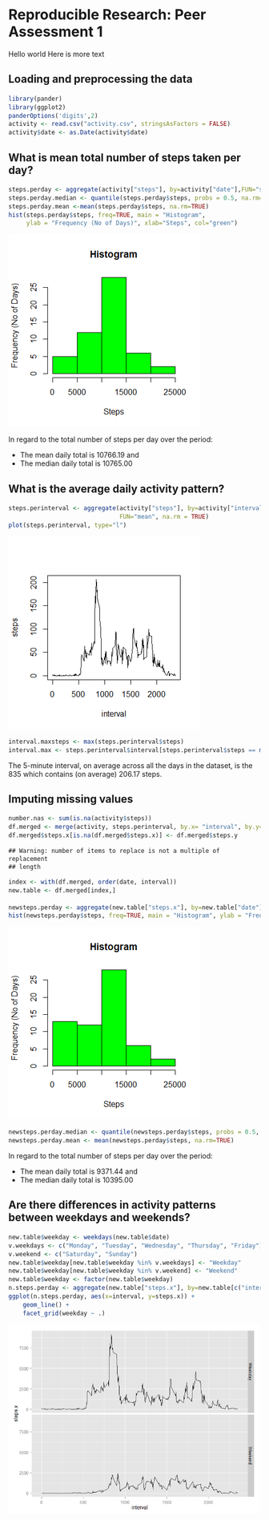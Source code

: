 # Reproducible Research: Peer Assessment 1

Hello world Here is more text

## Loading and preprocessing the data

```r
library(pander)
library(ggplot2)
panderOptions('digits',2)
activity <- read.csv("activity.csv", stringsAsFactors = FALSE)
activity$date <- as.Date(activity$date)
```


## What is mean total number of steps taken per day?

```r
steps.perday <- aggregate(activity["steps"], by=activity["date"],FUN="sum")
steps.perday.median <- quantile(steps.perday$steps, probs = 0.5, na.rm=TRUE)
steps.perday.mean <-mean(steps.perday$steps, na.rm=TRUE)
hist(steps.perday$steps, freq=TRUE, main = "Histogram", 
     ylab = "Frequency (No of Days)", xlab="Steps", col="green")
```

![plot of chunk dailysteps](./PA1_template_files/figure-html/dailysteps.png) 

In regard to the total number of steps per day over the period:

* The mean daily total is 10766.19 and 
* The median daily total is 10765.00

## What is the average daily activity pattern?

```r
steps.perinterval <- aggregate(activity["steps"], by=activity["interval"],
                               FUN="mean", na.rm = TRUE)
plot(steps.perinterval, type="l")
```

![plot of chunk daypattern](./PA1_template_files/figure-html/daypattern.png) 

```r
interval.maxsteps <- max(steps.perinterval$steps)
interval.max <- steps.perinterval$interval[steps.perinterval$steps == max(steps.perinterval$steps)]
```

The 5-minute interval, on average across all the days in the dataset, is the 835 which contains (on average) 206.17 steps.

## Imputing missing values


```r
number.nas <- sum(is.na(activity$steps))
df.merged <- merge(activity, steps.perinterval, by.x= "interval", by.y= "interval", all.x = TRUE)
df.merged$steps.x[is.na(df.merged$steps.x)] <- df.merged$steps.y
```

```
## Warning: number of items to replace is not a multiple of replacement
## length
```

```r
index <- with(df.merged, order(date, interval))
new.table <- df.merged[index,]

newsteps.perday <- aggregate(new.table["steps.x"], by=new.table["date"],FUN="sum")
hist(newsteps.perday$steps, freq=TRUE, main = "Histogram", ylab = "Frequency (No of Days)", xlab="Steps", col="green")
```

![plot of chunk missingvalues](./PA1_template_files/figure-html/missingvalues.png) 

```r
newsteps.perday.median <- quantile(newsteps.perday$steps, probs = 0.5, na.rm=TRUE)
newsteps.perday.mean <- mean(newsteps.perday$steps, na.rm=TRUE)
```


In regard to the total number of steps per day over the period:

* The mean daily total is 9371.44 and 
* The median daily total is 10395.00

## Are there differences in activity patterns between weekdays and weekends?


```r
new.table$weekday <- weekdays(new.table$date)
v.weekdays <- c("Monday", "Tuesday", "Wednesday", "Thursday", "Friday")
v.weekend <- c("Saturday", "Sunday")
new.table$weekday[new.table$weekday %in% v.weekdays] <- "Weekday"
new.table$weekday[new.table$weekday %in% v.weekend] <- "Weekend"
new.table$weekday <- factor(new.table$weekday)
n.steps.perday <- aggregate(new.table["steps.x"], by=new.table[c("interval","weekday")],FUN="sum")
ggplot(n.steps.perday, aes(x=interval, y=steps.x)) +
    geom_line() + 
    facet_grid(weekday ~ .)
```

![plot of chunk weekdays](./PA1_template_files/figure-html/weekdays.png) 

